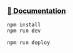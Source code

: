 ### [📖 Documentation](https://uditrajput03.github.io/twitterAI-backend/)
```
npm install
npm run dev
```

```
npm run deploy
```
